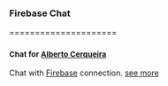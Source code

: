 ### Firebase Chat
=====================
### <sup>Chat for [Alberto Cerqueira](https://github.com/albertocerqueira "Alberto Cerqueira")</sup>

Chat with [Firebase](https://www.firebase.com/ "Firebase") connection. [see more](https://github.com/g6tech/web-plugins-js/tree/master/plugins/firebase-chat/0.9.0/ "see more")